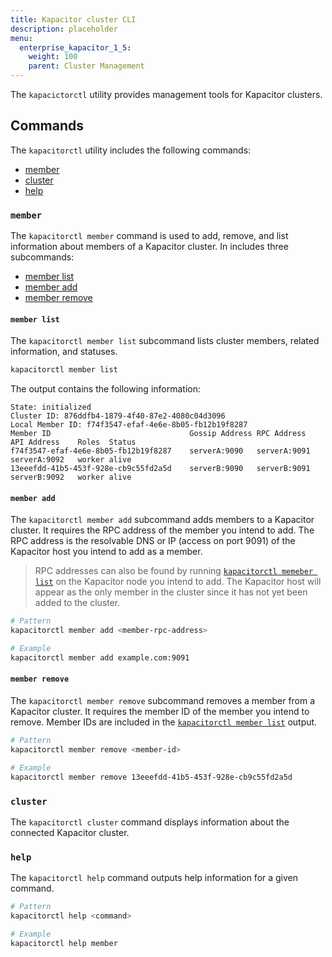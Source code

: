 ```yaml
---
title: Kapacitor cluster CLI
description: placeholder
menu:
  enterprise_kapacitor_1_5:
    weight: 100
    parent: Cluster Management
---
```


The `kapacictorctl` utility provides management tools for Kapacitor clusters.

## Commands
The `kapacitorctl` utility includes the following commands:

- [member](#member)
- [cluster](#cluster)
- [help](#help)

### `member`
The `kapacitorctl member` command is used to add, remove, and list information
about members of a Kapacitor cluster.
In includes three subcommands:

- [member list](#member-list)
- [member add](#member-add)
- [member remove](#member-remove)

#### `member list`
The `kapacitorctl member list` subcommand lists cluster members, related information, and statuses.

```bash
kapacitorctl member list
```

The output contains the following information:

```
State: initialized
Cluster ID: 876ddfb4-1879-4f40-87e2-4080c04d3096
Local Member ID: f74f3547-efaf-4e6e-8b05-fb12b19f8287
Member ID                               Gossip Address RPC Address    API Address    Roles  Status
f74f3547-efaf-4e6e-8b05-fb12b19f8287    serverA:9090   serverA:9091   serverA:9092   worker alive
13eeefdd-41b5-453f-928e-cb9c55fd2a5d    serverB:9090   serverB:9091   serverB:9092   worker alive
```

#### `member add`
The `kapacitorctl member add` subcommand adds members to a Kapacitor cluster.
It requires the RPC address of the member you intend to add.
The RPC address is the resolvable DNS or IP (access on port 9091) of the Kapacitor host you intend to add as a member.

> RPC addresses can also be found by running [`kapacitorctl memeber list`](#member-list) on the Kapacitor node you intend to add.
> The Kapacitor host will appear as the only member in the cluster since it has not yet been added to the cluster.

```bash
# Pattern
kapacitorctl member add <member-rpc-address>

# Example
kapacitorctl member add example.com:9091
```

#### `member remove`
The `kapacitorctl member remove` subcommand removes a member from a Kapacitor cluster.
It requires the member ID of the member you intend to remove.
Member IDs are included in the [`kapacitorctl member list`](#member-list) output.

```bash
# Pattern
kapacitorctl member remove <member-id>

# Example
kapacitorctl member remove 13eeefdd-41b5-453f-928e-cb9c55fd2a5d
```

### `cluster`
The `kapacitorctl cluster` command displays information about the connected Kapacitor cluster.

### `help`
The `kapacitorctl help` command outputs help information for a given command.

```bash
# Pattern
kapacitorctl help <command>

# Example
kapacitorctl help member
```
